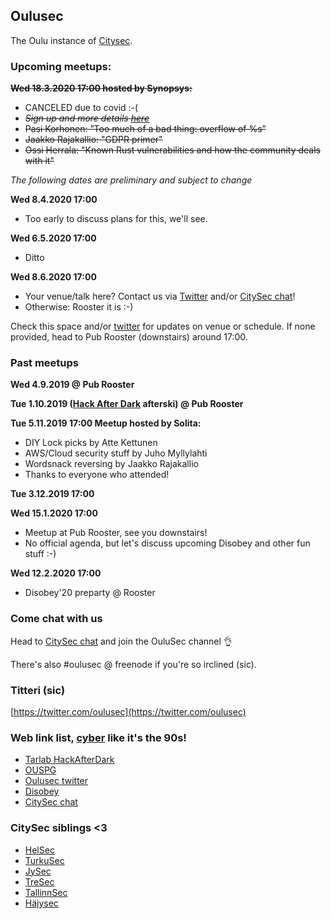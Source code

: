 ## Oulusec

The Oulu instance of [Citysec](https://citysec.fi/).

### Upcoming meetups:

**~~Wed 18.3.2020 17:00 hosted by Synopsys:~~**
  * CANCELED due to covid :-(
  * *~~Sign up and more details [here](https://gath.io/gJag1bAy)~~*
  * ~~Pasi Korhonen: ”Too much of a bad thing: overflow of %s”~~
  * ~~Jaakko Rajakallio: "GDPR primer"~~
  * ~~Ossi Herrala: "Known Rust vulnerabilities and how the community deals with it"~~
  
*The following dates are preliminary and subject to change*

**Wed 8.4.2020 17:00**
  * Too early to discuss plans for this, we'll see.
  

**Wed 6.5.2020 17:00**
  * Ditto

**Wed 8.6.2020 17:00**
  * Your venue/talk here? Contact us via [Twitter]((https://twitter.com/oulusec)) and/or [CitySec chat](https://citysec.disobey.fi/login)!
  * Otherwise: Rooster it is :-)

Check this space and/or [twitter](https://twitter.com/oulusec) for updates on venue or schedule. If none provided, head to Pub Rooster (downstairs) around 17:00.

### Past meetups

**Wed 4.9.2019 @ Pub Rooster**

**Tue 1.10.2019 ([Hack After Dark](http://tarlab.fi/HackAfterDark/) afterski) @ Pub Rooster**

**Tue 5.11.2019 17:00 Meetup hosted by Solita:**
  * DIY Lock picks by Atte Kettunen
  * AWS/Cloud security stuff by Juho Myllylahti
  * Wordsnack reversing by Jaakko Rajakallio
  * Thanks to everyone who attended! 
  
**Tue 3.12.2019 17:00**

**Wed 15.1.2020 17:00**
  * Meetup at Pub Rooster, see you downstairs!
  * No official agenda, but let's discuss upcoming Disobey and other fun stuff :-)

**Wed 12.2.2020 17:00**
  * Disobey'20 preparty @ Rooster

### Come chat with us

Head to [CitySec chat](https://citysec.disobey.fi/login) and join the OuluSec channel 👌

There's also #oulusec @ freenode if you're so irclined (sic).

### Titteri (sic)

[https://twitter.com/oulusec](https://twitter.com/oulusec)

### Web link list, [cyber](https://kyber.fi/) like it's the 90s!

* [Tarlab HackAfterDark](http://tarlab.fi/HackAfterDark/)
* [OUSPG](https://github.com/ouspg/)
* [Oulusec twitter](https://twitter.com/oulusec)
* [Disobey](https://disobey.fi/)
* [CitySec chat](https://citysec.disobey.fi/login)

### CitySec siblings <3

* [HelSec](https://helsec.fi/)
* [TurkuSec](http://turkusec.fi/)
* [JySec](https://jysec.fi/)
* [TreSec](https://www.meetup.com/TreSec/)
* [TallinnSec](https://www.tallinnsec.ee/)
* [Häjysec](https://twitter.com/hajysec)
